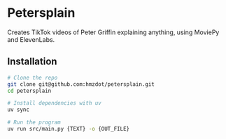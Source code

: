 # Petersplain

Creates TikTok videos of Peter Griffin explaining anything, using MoviePy and
ElevenLabs.

## Installation

```bash
# Clone the repo
git clone git@github.com:hmzdot/petersplain.git
cd petersplain

# Install dependencies with uv
uv sync

# Run the program
uv run src/main.py {TEXT} -o {OUT_FILE}
```
